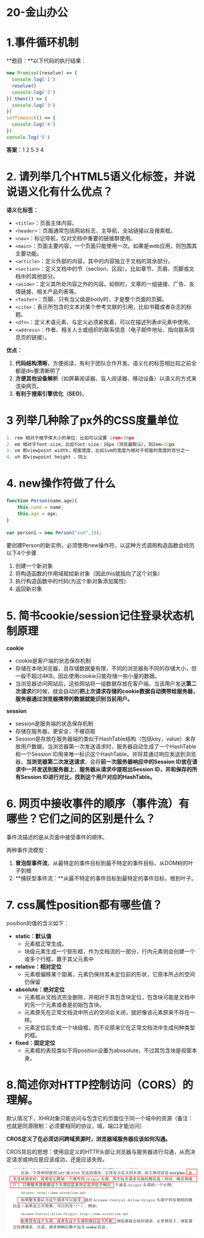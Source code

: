 # 20-金山办公

# 1.事件循环机制



**题目：**以下代码的执行结果：

```js
new Promise((resolve) => {
  console.log('1')
  resolve()
  console.log('2')
}).then(() => {
  console.log('3')
})
setTimeout(() => {
  console.log('4')
})
console.log('5')
```

**答案**：1 2 5  3 4

# 2. 请列举几个HTML5语义化标签，并说说语义化有什么优点？

**语义化标签：** 

* `<title>`：页面主体内容。
* `<header>`：页眉通常包括网站标志、主导航、全站链接以及搜索框。
* `<nav>`：标记导航，仅对文档中重要的链接群使用。
* `<main>`：页面主要内容，一个页面只能使用一次。如果是web应用，则包围其主要功能。
* `<article>`：定义外部的内容，其中的内容独立于文档的其余部分。
* `<section>`：定义文档中的节（section、区段）。比如章节、页眉、页脚或文档中的其他部分。
* `<aside>`：定义其所处内容之外的内容。如侧栏、文章的一组链接、广告、友情链接、相关产品列表等。
* `<footer>`：页脚，只有当父级是body时，才是整个页面的页脚。
* `<cite>`：表示所包含的文本对某个参考文献的引用，比如书籍或者杂志的标题。
* `<dfn>`：定义术语元素，与定义必须紧挨着，可以在描述列表dl元素中使用。
* `<address>`：作者、相关人士或组织的联系信息（电子邮件地址、指向联系信息页的链接）。

**优点：**

1. **代码结构清晰**，方便阅读，有利于团队合作开发。语义化的标签相比较之前全都是div要清晰明了
2. **方便其他设备解析**（如屏幕阅读器、盲人阅读器、移动设备）以语义的方式来渲染网页。
3. **有利于搜索引擎优化（SEO）**。

# 3 列举几种除了px外的CSS度量单位

```js
1. rem 相对于根字体大小的单位，比如可以设置 1rem=50px
2. em 相对于font-size，比如font-size：16px（浏览器默认），则2em=32px
3. vm 即viewpoint width，视窗宽度，比如1vm的宽度为相对于视窗的宽度的百分之一
4. vh 即viewpoint height ，同上
```

# 4. new操作符做了什么

```js
function Person(name,age){
    this.name = name;
    this.age = age;
}

var person1 = new Person("sun",19);
```

要创建Person的新实例，必须使用new操作符，以这种方式调用构造函数会经历以下4个步骤

1. 创建一个新对象
2. 将构造函数的作用域赋给新对象（因此this就指向了这个对象）
3. 执行构造函数中的代码(为这个新对象添加属性)
4. 返回新对象

# 5. 简书cookie/session记住登录状态机制原理

**cookie**

* cookie是客户端的状态保存机制
* 存储在本地浏览器，且存储数据量有限，不同的浏览器有不同的存储大小，但一般不超过4KB。因此使用cookie只能存储一些小量的数据。
* 当浏览器访问网站后，这些网站将一组数据存放在客户端，当该用户发送**第二次请求**的时候，就会自动的**把上次请求存储的cookie数据自动携带给服务器，服务器通过浏览器携带的数据就能识别当前用户。**

**session**

* session是服务端的状态保存机制
* 存储在服务器，更安全，不被窃取
* Session是存放在服务器端的类似于HashTable结构（包括key，value）来存放用户数据，当浏览器第一次发送请求时，服务器自动生成了一个HashTable和一个Session ID用来唯一标识这个HashTable。并将其通过响应发送到浏览器。**当浏览器第二次发送请求**，会将**前一次服务器响应中的Session ID放在请求中一并发送到服务器上**，**服务器从请求中提取出Session ID，并和保存的所有Session ID进行对比，找到这个用户对应的HashTable。**



# 6. 网页中接收事件的顺序（事件流）有哪些？它们之间的区别是什么？

事件流描述的是从页面中接受事件的顺序。

两种事件流模型：

1. **冒泡型事件流**，从最特定的事件目标到最不特定的事件目标，从DOM树的叶子到根
2. **捕获型事件流：**从最不特定的事件目标到最特定的事件目标，根到叶子。

# 7. css属性position都有哪些值？

position的值的含义如下：

* **static：默认值**
  * 元素框正常生成。
  * 块级元素生成一个矩形框，作为文档流的一部分，行内元素则会创建一个或多个行框，置于其父元素中
* **relative：相对定位**
  * 元素框偏移某个距离，元素仍保持其未定位前的形状，它原本所占的空间仍保留
* **absolute：绝对定位**
  * 元素框从文档流完全删除，并相对于其包含块定位，包含块可能是文档中的另一个元素或者是初始包含块。
  * 元素原先在正常文档流中所占的空间会关闭，就好像该元素原来不存在一样。
  * 元素定位后生成一个块级框，而不论原来它在正常文档流中生成何种类型的框。
* **fixed：固定定位**
  * 元素框的表现类似于将position设置为abosolute，不过其包含块是视窗本身。

# 8.简述你对HTTP控制访问（CORS）的理解。

默认情况下，XHR对象只能访问与包含它的页面位于同一个域中的资源（备注：也就是同源限制：必须要相同的协议，域，端口才能访问）

**CROS定义了在必须访问跨域资源时，浏览器域服务器应该如何沟通。**

CROS背后的思想：使用自定义的HTTP头部让浏览器与服务器进行沟通，从而决定请求或响应是应该成功，还是应该失败。

![image-20201104160651709](img/image-20201104160651709.png)

